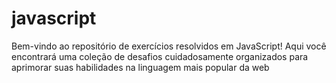 # javascript
Bem-vindo ao repositório de exercícios resolvidos em JavaScript! Aqui você encontrará uma coleção de desafios cuidadosamente organizados para aprimorar suas habilidades na linguagem mais popular da web
